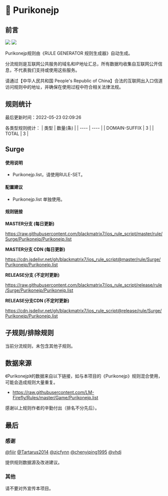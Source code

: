 # 🧸 Purikonejp

## 前言

![](https://shields.io/badge/-移除重复规则-ff69b4) ![](https://shields.io/badge/-IP--CIDR(6)合并-blueviolet) 

Purikonejp规则由《RULE GENERATOR 规则生成器》自动生成。

分流规则是互联网公共服务的域名和IP地址汇总，所有数据均收集自互联网公开信息，不代表我们支持或使用这些服务。

请通过【中华人民共和国 People's Republic of China】合法的互联网出入口信道访问规则中的地址，并确保在使用过程中符合相关法律法规。

## 规则统计

最后更新时间：2022-05-23 02:09:26

各类型规则统计：
| 类型 | 数量(条)  | 
| ---- | ----  |
| DOMAIN-SUFFIX | 3  | 
| TOTAL | 3  | 


## Surge 

#### 使用说明
- Purikonejp.list，请使用RULE-SET。

#### 配置建议
- Purikonejp.list 单独使用。

#### 规则链接
**MASTER分支 (每日更新)**

https://raw.githubusercontent.com/blackmatrix7/ios_rule_script/master/rule/Surge/Purikonejp/Purikonejp.list

**MASTER分支 CDN (每日更新)**

https://cdn.jsdelivr.net/gh/blackmatrix7/ios_rule_script@master/rule/Surge/Purikonejp/Purikonejp.list

**RELEASE分支 (不定时更新)**

https://raw.githubusercontent.com/blackmatrix7/ios_rule_script/release/rule/Surge/Purikonejp/Purikonejp.list

**RELEASE分支CDN (不定时更新)**

https://cdn.jsdelivr.net/gh/blackmatrix7/ios_rule_script@release/rule/Surge/Purikonejp/Purikonejp.list

## 子规则/排除规则


当前分流规则，未包含其他子规则。

## 数据来源

《Purikonejp》的数据来自以下链接，如与本项目的《Purikonejp》规则混合使用，可能会造成规则大量重复。

- https://raw.githubusercontent.com/LM-Firefly/Rules/master/Game/Purikonejp.list


感谢以上规则作者的辛勤付出（排名不分先后）。

## 最后

### 感谢

[@fiiir](https://github.com/fiiir) [@Tartarus2014](https://github.com/Tartarus2014) [@zjcfynn](https://github.com/zjcfynn) [@chenyiping1995](https://github.com/chenyiping1995) [@vhdj](https://github.com/vhdj)

提供规则数据源及改进建议。

### 其他

请不要对外宣传本项目。